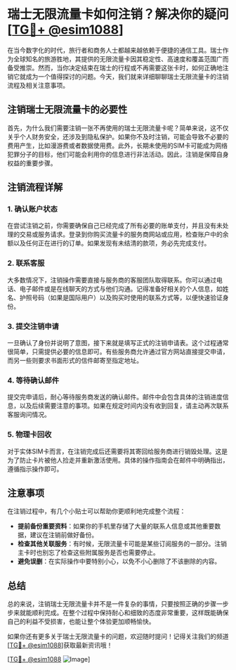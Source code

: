 # 瑞士无限流量卡如何注销？解决你的疑问[[TG💪+ @esim1088](https://t.me/s/esim1088)]

在当今数字化的时代，旅行者和商务人士都越来越依赖于便捷的通信工具。瑞士作为全球知名的旅游胜地，其提供的无限流量卡因其稳定性、高速度和覆盖范围广而备受推崇。然而，当你决定结束在瑞士的行程或不再需要这张卡时，如何正确地注销它就成为一个值得探讨的问题。今天，我们就来详细聊聊瑞士无限流量卡的注销流程及相关注意事项。

## 注销瑞士无限流量卡的必要性

首先，为什么我们需要注销一张不再使用的瑞士无限流量卡呢？简单来说，这不仅关乎个人财务安全，还涉及到隐私保护。如果你不及时注销，可能会导致不必要的费用产生，比如漫游费或者数据使用费。此外，长期未使用的SIM卡可能成为网络犯罪分子的目标，他们可能会利用你的信息进行非法活动。因此，注销是保障自身权益的重要步骤。

## 注销流程详解

### 1. **确认账户状态**
在尝试注销之前，你需要确保自己已经完成了所有必要的账单支付，并且没有未处理的交易或服务请求。登录到你购买流量卡的服务商网站或应用，检查账户中的余额以及任何正在进行的订单。如果发现有未结清的款项，务必先完成支付。

### 2. **联系客服**
大多数情况下，注销操作需要直接与服务商的客服团队取得联系。你可以通过电话、电子邮件或是在线聊天的方式与他们沟通。记得准备好相关的个人信息，如姓名、护照号码（如果是国际用户）以及购买时使用的联系方式等，以便快速验证身份。

### 3. **提交注销申请**
一旦确认了身份并说明了意图，接下来就是填写正式的注销申请表。这个过程通常很简单，只需提供必要的信息即可。有些服务商允许通过官方网站直接提交申请，而另一些则要求书面形式的信件邮寄至指定地址。

### 4. **等待确认邮件**
提交完申请后，耐心等待服务商发送的确认邮件。邮件中会包含具体的注销进度信息，以及后续需要注意的事项。如果在规定时间内没有收到回复，请主动再次联系客服询问情况。

### 5. **物理卡回收**
对于实体SIM卡而言，在注销完成后还需要将其寄回给服务商进行销毁处理。这是为了防止卡片被他人捡走并重新激活使用。具体的操作指南会在邮件中明确指出，遵循指示操作即可。

## 注意事项

在注销过程中，有几个小贴士可以帮助你更顺利地完成整个流程：

- **提前备份重要资料**：如果你的手机里存储了大量的联系人信息或其他重要数据，建议在注销前做好备份。
- **检查其他关联服务**：有时候，无限流量卡可能是某些订阅服务的一部分。注销主卡时也别忘了检查这些附属服务是否也需要停止。
- **避免误删**：在实际操作中要特别小心，以免不小心删除了不该删除的内容。

## 总结

总的来说，注销瑞士无限流量卡并不是一件复杂的事情，只要按照正确的步骤一步步来就能顺利完成。在整个过程中保持耐心和细致的态度非常重要，这样既能确保自己的利益不受损害，也能让整个体验更加顺畅愉快。

如果你还有更多关于瑞士无限流量卡的问题，欢迎随时提问！记得关注我们的频道[[TG💪+ @esim1088](https://t.me/s/esim1088)]获取最新资讯哦！

[[TG💪+ @esim1088](https://t.me/s/esim1088) ![Image](https://i.postimg.cc/4NQfJmqS/Snipaste-2025-05-13-00-14-12.png)]